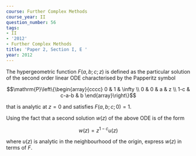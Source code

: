 ```yaml
---
course: Further Complex Methods
course_year: II
question_number: 56
tags:
- II
- '2012'
- Further Complex Methods
title: 'Paper 2, Section I, E '
year: 2012
---
```




The hypergeometric function $F(a, b ; c ; z)$ is defined as the particular solution of the second order linear ODE characterised by the Papperitz symbol

$$\mathrm{P}\left\{\begin{array}{cccc}
0 & 1 & \infty \\
0 & 0 & a & z \\
1-c & c-a-b & b
\end{array}\right\}$$

that is analytic at $z=0$ and satisfies $F(a, b ; c ; 0)=1$.

Using the fact that a second solution $w(z)$ of the above ODE is of the form

$$w(z)=z^{1-c} u(z)$$

where $u(z)$ is analytic in the neighbourhood of the origin, express $w(z)$ in terms of $F$.
